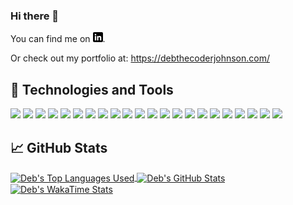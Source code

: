 <!-- <a href='https://debthecoderjohnson/'><img src='reactprogram.jpg' alt='react program' width=960px></a> -->

### Hi there 👋

<!-- Actual text -->

You can find me on [![LinkedIn][1.2]][1].

<!-- Icons -->

[1.2]: https://github.com/debjohnson33/debjohnson33/blob/7157c00d0d4d962f13ec3065e5af9e7a4adc5a99/linkedinIcon.png (LinkedIn icon without padding)

<!-- Links to your social media accounts -->

[1]: https://www.linkedin.com/in/deborah-r-johnson/

Or check out my portfolio at: https://debthecoderjohnson.com/

## 🔧 Technologies and Tools
![](https://img.shields.io/badge/-JavaScript-F7DF1E?logo=javascript&logoColor=white)
![](https://img.shields.io/badge/-React-61DAFB?logo=react&logoColor=white)
![](https://img.shields.io/badge/-HTML5-E34F26?logo=html5&logoColor=white)
![](https://img.shields.io/badge/-CSS3-1572B6?logo=css3&logoColor=white)
![](https://img.shields.io/badge/-Redux-764ABC?logo=redux&logoColor=white)
![](https://img.shields.io/badge/-jQuery-0769AD?logo=jquery&logoColor=white)
![](https://img.shields.io/badge/-NodeJS-339933?logo=node.js&logoColor=white)
![](https://img.shields.io/badge/-Express-000000?logo=express&logoColor=white)
![](https://img.shields.io/badge/-MySQL-4479A1?logo=mysql&logoColor=white)
![](https://img.shields.io/badge/-MongoDB-47A248?logo=mongodb&logoColor=white)
![](https://img.shields.io/badge/-PostgreSQL-336791?logo=postgresql&logoColor=white)
![](https://img.shields.io/badge/-SQLite-003B57?logo=sqlite&logoColor=white)
![](https://img.shields.io/badge/-Jest-C21325?logo=jest&logoColor=white)
![](https://img.shields.io/badge/-Heroku-430098?logo=heroku&logoColor=white)
![](https://img.shields.io/badge/-NGINX-009639?logo=nginx&logoColor=white)
![](https://img.shields.io/badge/-AWS-232F3E?logo=amazon-aws&logoColor=white)
![](https://img.shields.io/badge/-NewRelic-008C99?logo=new-relic&logoColor=white)
![](https://img.shields.io/badge/-VisualStudioCode-007ACC?logo=visual-studio-code&logoColor=white)
![](https://img.shields.io/badge/-Git-F05032?logo=git&logoColor=white)
![](https://img.shields.io/badge/-GitHub-181717?logo=github&logoColor=white)
![](https://img.shields.io/badge/-Trello-0079BF?logo=trello&logoColor=white)
![](https://img.shields.io/badge/-Slack-4A154B?logo=slack&logoColor=white)

## &#x1f4c8; GitHub Stats

<a href="https://github.com/debjohnson33/debjohnson33">
  <img align="center" src="https://github-readme-stats.vercel.app/api/top-langs/?username=debjohnson33&hide=ruby&theme=dark" alt="Deb's Top Languages Used" />
</a>

<a href="https://github.com/debjohnson33/debjohnson33">
  <img align="center" src="https://github-readme-stats.vercel.app/api?username=debjohnson33&count_private=true&show_icons=true&theme=dark" alt="Deb's GitHub Stats" />
</a>
<!-- [![Readme Card](https://github-readme-stats.vercel.app/api/pin/?username=debjohnson33&repo=Hangman)](https://github.com/anuraghazra/github-readme-stats) -->

<a href="https://github.com/debjohnson33/debjohnson33">
  <img align="center" src="https://github-readme-stats.vercel.app/api/wakatime?username=debjohnson33&v=2&layout=compact&theme=dark" alt="
Deb's WakaTime Stats" />
</a>

<!--
**debjohnson33/debjohnson33** is a ✨ _special_ ✨ repository because its `README.md` (this file) appears on your GitHub profile.

Here are some ideas to get you started:

- 🔭 I’m currently working on ...
- 🌱 I’m currently learning ...
- 👯 I’m looking to collaborate on ...
- 🤔 I’m looking for help with ...
- 💬 Ask me about ...
- 📫 How to reach me: ...
- 😄 Pronouns: ...
- ⚡ Fun fact: ...
-->

